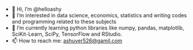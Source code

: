- 👋 Hi, I’m @helloashy
- 👀 I’m interested in data science, economics, statistics and writing codes and programming related to these subjects
- 🌱 I’m currently learning python libraries like numpy, pandas, matplotlib, SciKit-Learn, SciPy, TensorFlow and RStudio.
- 📫 How to reach me: ashuver526@gamil.com

<!---
helloashy/helloashy is a ✨ special ✨ repository because its `README.md` (this file) appears on your GitHub profile.
You can click the Preview link to take a look at your changes.
--->
